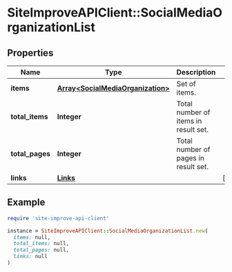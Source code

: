 # SiteImproveAPIClient::SocialMediaOrganizationList

## Properties

| Name | Type | Description | Notes |
| ---- | ---- | ----------- | ----- |
| **items** | [**Array&lt;SocialMediaOrganization&gt;**](SocialMediaOrganization.md) | Set of items. |  |
| **total_items** | **Integer** | Total number of items in result set. |  |
| **total_pages** | **Integer** | Total number of pages in result set. |  |
| **links** | [**Links**](Links.md) |  | [optional] |

## Example

```ruby
require 'site-improve-api-client'

instance = SiteImproveAPIClient::SocialMediaOrganizationList.new(
  items: null,
  total_items: null,
  total_pages: null,
  links: null
)
```


